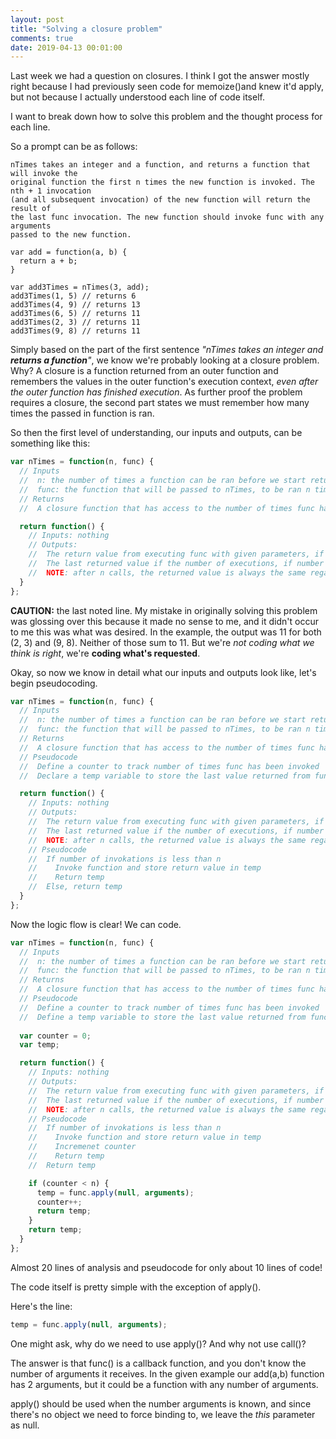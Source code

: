 ```yaml
---
layout: post
title: "Solving a closure problem"
comments: true
date: 2019-04-13 00:01:00
---
```


Last week we had a question on closures. I think I got the answer mostly right because I had previously seen code for memoize()and knew it'd apply, but not because I actually understood each line of code itself. 

I want to break down how to solve this problem and the thought process for each line.

So a prompt can be as follows:

```
nTimes takes an integer and a function, and returns a function that will invoke the
original function the first n times the new function is invoked. The nth + 1 invocation
(and all subsequent invocation) of the new function will return the result of
the last func invocation. The new function should invoke func with any arguments
passed to the new function.

var add = function(a, b) {
  return a + b;
}

var add3Times = nTimes(3, add);
add3Times(1, 5) // returns 6
add3Times(4, 9) // returns 13
add3Times(6, 5) // returns 11
add3Times(2, 3) // returns 11
add3Times(9, 8) // returns 11
```

Simply based on the part of the first sentence *"nTimes takes an integer and **returns a function**"*, we know we're probably looking at a closure problem. Why? A closure is a function returned from an outer function and remembers the values in the outer function's execution context, *even after the outer function has finished execution*. As further proof the problem requires a closure, the second part states we must remember how many times the passed in function is ran. 

So then the first level of understanding, our inputs and outputs, can be something like this:

```javascript
var nTimes = function(n, func) {
  // Inputs
  //  n: the number of times a function can be ran before we start returning last value
  //  func: the function that will be passed to nTimes, to be ran n times
  // Returns
  //  A closure function that has access to the number of times func has ran, and can execute func

  return function() {
    // Inputs: nothing
    // Outputs:
    //  The return value from executing func with given parameters, if number of invokations is less than n
    //  The last returned value if the number of executions, if number of invokations is greater than or equal to n
    //  NOTE: after n calls, the returned value is always the same regardless of input parameter
  }
};
```

**CAUTION:** the last noted line. My mistake in originally solving this problem was glossing over this because it made no sense to me, and it didn't occur to me this was what was desired. In the example, the output was 11 for both (2, 3) and (9, 8). Neither of those sum to 11. But we're *not coding what we think is right*, we're **coding what's requested**.

Okay, so now we know in detail what our inputs and outputs look like, let's begin pseudocoding.

``` javascript
var nTimes = function(n, func) {
  // Inputs
  //  n: the number of times a function can be ran before we start returning last value
  //  func: the function that will be passed to nTimes, to be ran n times
  // Returns
  //  A closure function that has access to the number of times func has ran, and can execute func
  // Pseudocode
  //  Define a counter to track number of times func has been invoked
  //  Declare a temp variable to store the last value returned from func

  return function() {
    // Inputs: nothing
    // Outputs:
    //  The return value from executing func with given parameters, if number of invokations is less than n
    //  The last returned value if the number of executions, if number of invokations is greater than or equal to n
    //  NOTE: after n calls, the returned value is always the same regardless of input parameter
    // Pseudocode
    //  If number of invokations is less than n
    //    Invoke function and store return value in temp
    //    Return temp
    //  Else, return temp
  }
};
```

Now the logic flow is clear! We can code.

```javascript
var nTimes = function(n, func) {
  // Inputs
  //  n: the number of times a function can be ran before we start returning last value
  //  func: the function that will be passed to nTimes, to be ran n times
  // Returns
  //  A closure function that has access to the number of times func has ran, and can execute func
  // Pseudocode
  //  Define a counter to track number of times func has been invoked
  //  Define a temp variable to store the last value returned from func
  
  var counter = 0;
  var temp;

  return function() {
    // Inputs: nothing
    // Outputs:
    //  The return value from executing func with given parameters, if number of invokations is less than n
    //  The last returned value if the number of executions, if number of invokations is greater than or equal to n
    //  NOTE: after n calls, the returned value is always the same regardless of input parameter
    // Pseudocode
    //  If number of invokations is less than n
    //    Invoke function and store return value in temp
    //    Incremenet counter
    //    Return temp
    //  Return temp

    if (counter < n) {
      temp = func.apply(null, arguments);
      counter++;
      return temp;
    } 
    return temp;
  }
};
```

Almost 20 lines of analysis and pseudocode for only about 10 lines of code!

The code itself is pretty simple with the exception of apply(). 

Here's the line:
```javascript
temp = func.apply(null, arguments);
```

One might ask, why do we need to use apply()? And why not use call()? 

The answer is that func() is a callback function, and you don't know the number of arguments it receives. In the given example our add(a,b) function has 2 arguments, but it could be a function with any number of arguments.

apply() should be used when the number arguments is known, and since there's no object we need to force binding to, we leave the *this* parameter as null.